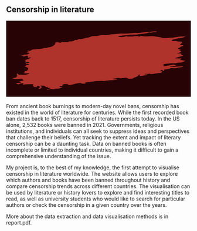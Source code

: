 ## Censorship in literature

![Teaser image showing 3 views of the visualisation](images/selectedBackground.png)

From ancient book burnings to modern-day novel bans, censorship has existed in the world of literature for centuries. While the first recorded book ban dates back to 1517, censorship of literature persists today. In the US alone, 2,532 books were banned in 2021. Governments, religious institutions, and individuals can all seek to suppress ideas and perspectives that challenge their beliefs. Yet tracking the extent and impact of literary censorship can be a daunting task. Data on banned books is often incomplete or limited to individual countries, making it difficult to gain a comprehensive understanding of the issue.

My project is, to the best of my knowledge, the first attempt to visualise censorship in literature worldwide. The website allows users to explore which authors and books have been banned throughout history and compare censorship trends across different countries. The visualisation can be used by literature or history lovers to explore and find interesting titles to read, as well as university students who would like to search for particular authors or check the censorship in a given country over the years.

More about the data extraction and data visualisation methods is in report.pdf.
